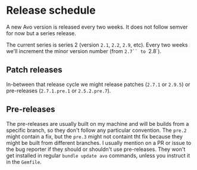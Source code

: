 # Release schedule

A new Avo version is released every two weeks. It does not follow semver for now but a series release.

The current series is series 2 (version `2.1`, `2.2`, `2.9`, etc). Every two weeks we'll increment the minor version number (from `2.7`` to `2.8`).

## Patch releases

In-between that release cycle we might release patches (`2.7.1` or `2.9.5`) or pre-releases (`2.7.1.pre.1` or `2.5.2.pre.7`).

## Pre-releases

The pre-releases are usually built on my machine and will be builds from a specific branch, so they don't follow any particular convention. The `pre.2` might contain a fix, but the `pre.3` might not containt tht fix because they might be built from different branches. I usually mention on a PR or issue to the bug reporter if they should or shouldn't use pre-releases. They won't get installed in regular `bundle update avo` commands, unless you instruct it in the `Gemfile`.
